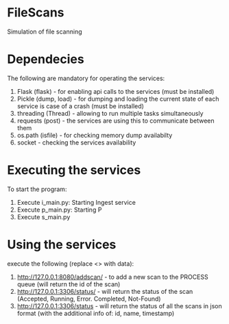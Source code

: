 # FileScans
Simulation of file scanning

# Dependecies
The following are mandatory for operating the services:
1. Flask (flask) - for enabling api calls to the services (must be installed)
2. Pickle (dump, load) - for dumping and loading the current state of each service is case of a crash (must be installed)
3. threading (Thread) - allowing to run multiple tasks simultaneously 
4. requests (post) - the services are using this to communicate between them
5. os.path (isfile) - for checking memory dump availabilty
6. socket - checking the services availability 

# Executing the services
To start the program:
1. Execute i_main.py: Starting Ingest service
2. Execute p_main.py: Starting P
3. Execute s_main.py

# Using the services
execute the following (replace <> with data):
1. http://127.0.0.1:8080/addscan/<scan name> - to add a new scan to the PROCESS queue (will return the id of the scan)
2. http://127.0.0.1:3306/status/<scan id> - will return the status of the scan (Accepted, Running, Error. Completed, Not-Found)
3. http://127.0.0.1:3306/status - will return the status of all the scans in json format (with the additional info of: id, name, timestamp)
